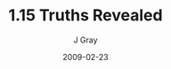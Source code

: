 ---
title: '1.15 Truths Revealed'
alt: 'Mysteries of the Arcana'
date: '2009-02-23'
author: 'J Gray'
artist: 'Keira'
chapter: '1 More Heavens and Earths'
filler: false
---